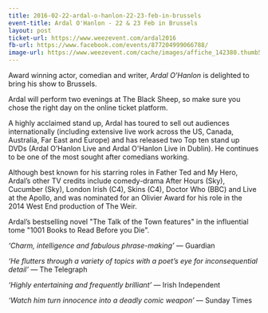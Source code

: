 ```yaml
---
title: 2016-02-22-ardal-o-hanlon-22-23-feb-in-brussels
event-title: Ardal O'Hanlon - 22 & 23 Feb in Brussels
layout: post
ticket-url: https://www.weezevent.com/ardal2016
fb-url: https://www.facebook.com/events/877204999066788/
image-url: https://www.weezevent.com/cache/images/affiche_142380.thumb53700.1447847980.jpg
---
```


Award winning actor, comedian and writer, *Ardal O’Hanlon* is delighted to bring his show to Brussels.

Ardal will perform two evenings at The Black Sheep, so make sure you chose the right day on the online ticket platform.

A highly acclaimed stand up, Ardal has toured to sell out audiences internationally (including extensive live work across the US, Canada, Australia, Far East and Europe) and has released two Top ten stand up DVDs (Ardal O’Hanlon Live and Ardal O'Hanlon Live in Dublin). He continues to be one of the most sought after comedians working.

Although best known for his starring roles in Father Ted and My Hero, Ardal’s other TV credits include comedy-drama After Hours (Sky), Cucumber (Sky), London Irish (C4), Skins (C4), Doctor Who (BBC) and Live at the Apollo, and was nominated for an Olivier Award for his role in the 2014 West End production of The Weir.

Ardal’s bestselling novel "The Talk of the Town features" in the influential tome "1001 Books to Read Before you Die".

_‘Charm, intelligence and fabulous phrase-making’_ &mdash; Guardian

_‘He flutters through a variety of topics with a poet’s eye for inconsequential detail’_ &mdash; The Telegraph

_‘Highly entertaining and frequently brilliant’_ &mdash; Irish Independent

_‘Watch him turn innocence into a deadly comic weapon’_ &mdash; Sunday Times